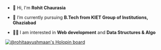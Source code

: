 - 👋 Hi, I'm **Rohit Chaurasia** 

- 🌱 I’m currently pursuing **B.Tech from KIET Group of Institutions, Ghaziabad**

- 👨‍💻 I am interested in **Web development** and **Data Structures & Algo** 

[![@rohitaayushmaan's Holopin board](https://holopin.me/rohitaayushmaan)](https://holopin.io/@rohitaayushmaan)


